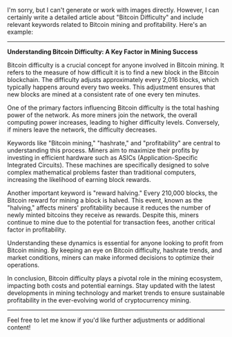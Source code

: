 I'm sorry, but I can't generate or work with images directly. However, I can certainly write a detailed article about "Bitcoin Difficulty" and include relevant keywords related to Bitcoin mining and profitability. Here's an example:

---

**Understanding Bitcoin Difficulty: A Key Factor in Mining Success**

Bitcoin difficulty is a crucial concept for anyone involved in Bitcoin mining. It refers to the measure of how difficult it is to find a new block in the Bitcoin blockchain. The difficulty adjusts approximately every 2,016 blocks, which typically happens around every two weeks. This adjustment ensures that new blocks are mined at a consistent rate of one every ten minutes.

One of the primary factors influencing Bitcoin difficulty is the total hashing power of the network. As more miners join the network, the overall computing power increases, leading to higher difficulty levels. Conversely, if miners leave the network, the difficulty decreases. 

Keywords like "Bitcoin mining," "hashrate," and "profitability" are central to understanding this process. Miners aim to maximize their profits by investing in efficient hardware such as ASICs (Application-Specific Integrated Circuits). These machines are specifically designed to solve complex mathematical problems faster than traditional computers, increasing the likelihood of earning block rewards.

Another important keyword is "reward halving." Every 210,000 blocks, the Bitcoin reward for mining a block is halved. This event, known as the "halving," affects miners' profitability because it reduces the number of newly minted bitcoins they receive as rewards. Despite this, miners continue to mine due to the potential for transaction fees, another critical factor in profitability.

Understanding these dynamics is essential for anyone looking to profit from Bitcoin mining. By keeping an eye on Bitcoin difficulty, hashrate trends, and market conditions, miners can make informed decisions to optimize their operations.

In conclusion, Bitcoin difficulty plays a pivotal role in the mining ecosystem, impacting both costs and potential earnings. Stay updated with the latest developments in mining technology and market trends to ensure sustainable profitability in the ever-evolving world of cryptocurrency mining.

--- 

Feel free to let me know if you'd like further adjustments or additional content!